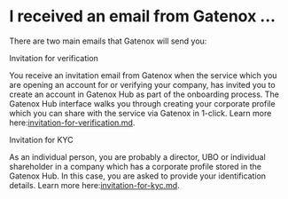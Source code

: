 # I received an email from Gatenox ...

There are two main emails that Gatenox will send you:&#x20;



Invitation for verification&#x20;

You receive an invitation email from Gatenox when the service which you are opening an account for or verifying your company, has invited you to create an account in Gatenox Hub as part of the onboarding process. The Gatenox Hub interface walks you through creating your corporate profile which you can share with the service via Gatenox in 1-click. Learn more here:[invitation-for-verification.md](invitation-for-verification.md "mention").



Invitation for KYC&#x20;

As an individual person, you are probably a director, UBO or individual shareholder in a company which has a corporate profile stored in the Gatenox Hub. In this case, you are asked to provide your identification details. Learn more here:[invitation-for-kyc.md](invitation-for-kyc.md "mention").
